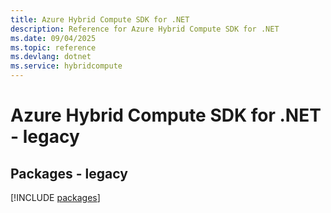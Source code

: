 ```yaml
---
title: Azure Hybrid Compute SDK for .NET
description: Reference for Azure Hybrid Compute SDK for .NET
ms.date: 09/04/2025
ms.topic: reference
ms.devlang: dotnet
ms.service: hybridcompute
---
```

# Azure Hybrid Compute SDK for .NET - legacy
## Packages - legacy
[!INCLUDE [packages](hybrid-compute-index.md)]